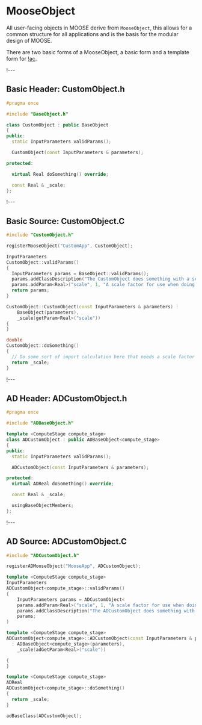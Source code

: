 # MooseObject

All user-facing objects in MOOSE derive from `MooseObject`, this allows for a common structure
for all applications and is the basis for the modular design of MOOSE.

There are two basic forms of a MooseObject, a basic form and a template form for [!ac](AD).

!---

## Basic Header: CustomObject.h

```C++
#pragma once

#include "BaseObject.h"

class CustomObject : public BaseObject
{
public:
  static InputParameters validParams();

  CustomObject(const InputParameters & parameters);

protected:

  virtual Real doSomething() override;

  const Real & _scale;
};
```

!---

## Basic Source: CustomObject.C

```C++
#include "CustomObject.h"

registerMooseObject("CustomApp", CustomObject);

InputParameters
CustomObject::validParams()
{
  InputParameters params = BaseObject::validParams();
  params.addClassDescription("The CustomObject does something with a scale parameter.");
  params.addParam<Real>("scale", 1, "A scale factor for use when doing something.");
  return params;
}

CustomObject::CustomObject(const InputParameters & parameters) :
    BaseObject(parameters),
    _scale(getParam<Real>("scale"))
{
}

double
CustomObject::doSomething()
{
  // Do some sort of import calculation here that needs a scale factor
  return _scale;
}
```

!---

## AD Header: ADCustomObject.h

```cpp
#pragma once

#include "ADBaseObject.h"

template <ComputeStage compute_stage>
class ADCustomObject : public ADBaseObject<compute_stage>
{
public:
  static InputParameters validParams();

  ADCustomObject(const InputParameters & parameters);

protected:
  virtual ADReal doSomething() override;

  const Real & _scale;

  usingBaseObjectMembers;
};
```

!---

## AD Source: ADCustomObject.C

```cpp
#include "ADCustomObject.h"

registerADMooseObject("MooseApp", ADCustomObject);

template <ComputeStage compute_stage>
InputParameters
ADCustomObject<compute_stage>::validParams()
{
    InputParameters params = ADCustomObject<
    params.addParam<Real>("scale", 1, "A scale factor for use when doing something.");
    params.addClassDescription("The ADCustomObject does something with a scale parameter.");
    params;
)

template <ComputeStage compute_stage>
ADCustomObject<compute_stage>::ADCustomObject(const InputParameters & parameters)
  : ADBaseObject<compute_stage>(parameters),
    _scale(adGetParam<Real>("scale"))

{
}

template <ComputeStage compute_stage>
ADReal
ADCustomObject<compute_stage>::doSomething()
{
  return _scale;
}

adBaseClass(ADCustomObject);
```

